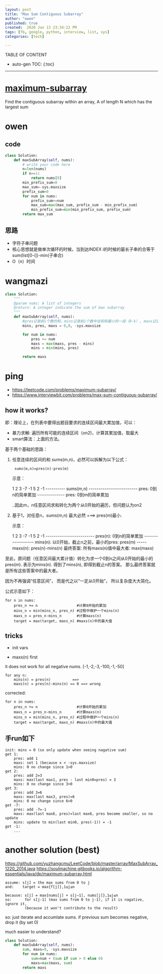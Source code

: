 ```yaml
---
layout: post
title: "Max Sum Contiguous Subarray"
author: "owen"
published: true
created:  2020 Jan 13 23:34:22 PM
tags: [fb, google, python, interview, list, sys]
categories: [tech]

---
```


TABLE OF CONTENT

* auto-gen TOC:
{:toc}

- - -

# [maximum-subarray](https://www.lintcode.com/problem/maximum-subarray/description)

Find the contiguous subarray within an array, A of length N which has the
largest sum

# owen

## code

```python
class Solution:
    def maxSubArray(self, nums):
        # write your code here
        n=len(nums)
        if n==1:
            return nums[0]
        min_prefix_sum=0
        max_sum=-sys.maxsize
        prefix_sum=0
        for num in nums:
            prefix_sum+=num
            max_sum=max(max_sum, prefix_sum - min_prefix_sum)
            min_prefix_sum=min(min_prefix_sum, prefix_sum)
        return max_sum
```

## 思路

- 字符子串问题 
- 核心思想就是做单次循环的时候，当到达INDEX i的时候的最长子串的合等于sum(list[0-i])-min(子串合)
- O（n）时间 

# wangmazi

```python
class Solution:
    """
    @param nums: A list of integers
    @return: A integer indicate the sum of max subarray
    """
    def maxSubArray(self, nums):
        #pres记录前i个数的和，mins记录前i个数中总和和最小的一段（0-k）, maxs记录全局最大值，
        mins, pres, maxs = 0,0, -sys.maxsize

        for num in nums:
            pres += num
            maxs = max(maxs, pres - mins)
            mins = min(mins, pres)

        return maxs
```

# ping

* https://leetcode.com/problems/maximum-subarray/
* https://www.interviewbit.com/problems/max-sum-contiguous-subarray/

## how it works?

即：理论上，在列表中要得出题目要求的连续区间最大累加值，可以：

* 暴力求解: 遍历所有可能的连续区间（on2)，计算其累加值，取最大
* smart算法：上面的方法。

基于两个基础的思路：

1. 任意连续的区间的和 sums(m,n)，必然可以拆解为以下公式：

        sums(m,n)=pres(n)-pres(m)

   示意：

    1   2   3   -7  -1  5   2   -1
                   ----------       sums(m,n)
    -------------------------       pres: 0到n的简单累加
    --------------                  pres: 0到m的简单累加

   ..因此m，n任意区间求和转化为两个从0开始的遍历，但问题认为on2


2. 基于1，对任意n，sums(m,n) 最大必然 ===> pres(m)最小. 

   示意：

    1   2   3   -7  -1  5   2   -1
    -------------------------       pres(n): 0到n的简单累加
    ------------------              mins(n): 以0开始，截止n之前，最小的pres: pres(m)
                        -----       maxs(n): pres(n)-mins(n)
                                    最终答案: 所有maxs(n)值中最大者: max(maxs)

至此，原问题（任意区间最大累计值）转化为求一个0到n之间从0开始的最小的pres(m). 表示为mins(n). 得到了mins(n), 即得到截止n的答案。
那么最终答案就是所有这些答案中的最大者。

因为不再强调“任意区间”， 而是代之以“一定从0开始”， 所以复杂度大大简化。

公式示意如下：

    for n in nums:
        pres_n += n                  #计算0开始的累加
        mins_n = min(mins_n, pres_n) #过程中维护一个mins(n)
        maxs_n = pres_n-mins_n       #计算maxs(n)
        target = max(target, maxs_n) #maxs(n)中的最大值


## tricks

* init vars
 
* maxs(n) first

it does not work for all negative nums. [-1,-2,-3,-100,-1,-50]

    for any n:
        mins(n) = pres(n)          ==> 
        maxs(n) = pres(n)-mins(n) == 0 ==> wrong

corrected:

    for n in nums:
        pres_n += n                  #计算0开始的累加
        maxs_n = pres_n-mins_n       #计算maxs(n)
        mins_n = min(mins_n, pres_n) #过程中维护一个mins(n)
        target = max(target, maxs_n) #maxs(n)中的最大值

## 手run如下

    init: mins = 0 (so only update when seeing nagative sum) 
    get 1:
        pres: add 1
        maxs: set 1 (because x < -sys.maxsize)
        mins: 0 no change since 1>0
    get 2:
        pres: add 2=3
        maxs: max(last max1, pres - last min0=pres) = 3
        mins: 0 no change since 3>0
    get 3:
        pres: add 3=6
        maxs: max(last max3, pres)=6
        mins: 0 no change since 6>0
    get -7:
        pres: add -7=-1
        maxs: max(last max6, pres)=last max6, pres become smaller, so no update
        mins: update to min(last min0, pres(-1)) = -1
    get -1:
        ...


<!--
就是累积求从0到当前i的总和sum，然后sum减去从0开始到当前i之前某一位j的最小sum值
，然后用sum减去这个最小sum值就是这一段总的最大值。
-->

# another solution (best)

https://github.com/yuzhangcmu/LeetCode/blob/master/array/MaxSubArray_1220_2014.java
https://soulmachine.gitbooks.io/algorithm-essentials/java/dp/maximum-subarray.html


    assume: s[j] = the max sums from 0 to j
    and:    target = max{f[j]},1≤j≤n

    because: s[j] = max{nums[j] + s[j−1], nums[j]},1≤j≤n
    so:      for s[j-1] (max sums from 0 to j-1), if it is nagative, ignore it,
             (because it won't contribute to the result)

so: just iterate and accumlate sums. if previous sum becomes negative, drop it (by set 0)

much easier to understand?

```python
class Solution:
    def maxSubArray(self, nums):
        sum, maxs=0, -sys.maxsize
        for num in nums:
            sum=num + (sum if sum > 0 else 0)
            maxs=max(maxs, sum)
        return maxs
```

